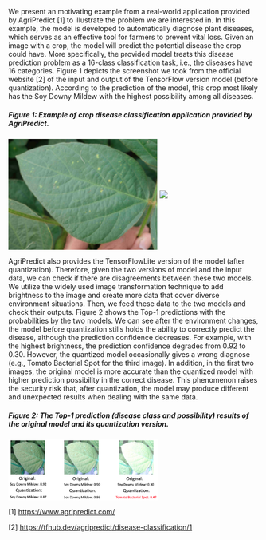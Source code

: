 We present an motivating example from a real-world application 
provided by AgriPredict [1] to illustrate the problem we are 
interested in. In this example, the model is developed to automatically diagnose 
plant diseases, which serves as an effective tool for farmers to prevent vital loss. 
Given an image with a crop, the model will predict the potential disease the crop could have.
More specifically, the provided model treats this disease prediction problem as a 
16-class classification task, i.e., the diseases have 16 categories. Figure 1 
depicts the screenshot we took from the official website [2] of the input and
output of the TensorFlow version model (before quantization). According to the prediction of the model,
this crop most likely has the Soy Downy Mildew with the highest possibility among all diseases.

##### Figure 1: Example of crop disease classification application provided by AgriPredict.

<img align="center" src="input.png" width="300"> <img align="center" src="output.png" width="300"> 

AgriPredict also provides the TensorFlowLite version of the model (after quantization). 
Therefore, given the two versions of model and the input data, we can check if there are 
disagreements between these two models. We utilize the widely used image transformation 
technique to add brightness to the image and 
create more data that cover diverse environment situations. Then, we feed these data to 
the two models and check their outputs. Figure 2 shows the 
Top-1 predictions with the probabilities by the two models. We can see after the environment
changes, the model before quantization stills holds the ability to correctly predict the disease, 
although the prediction confidence decreases. For example, with the highest brightness, 
the prediction confidence degrades from 0.92 to 0.30. However, the quantized model 
occasionally gives a wrong diagnose (e.g., Tomato Bacterial Spot for the third image). 
In addition, in the first two images, the original model is more accurate than the 
quantized model with higher prediction possibility in the correct disease. 
This phenomenon raises the security risk that, after quantization, 
the model may produce different and unexpected results when dealing with the same data.

##### Figure 2: The Top-1 prediction (disease class and possibility) results of the  original model and its quantization version.

<img align="center" src="moti.png" width="300"> 


[1] https://www.agripredict.com/

[2] https://tfhub.dev/agripredict/disease-classification/1
